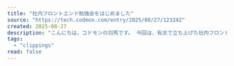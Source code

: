 ```yaml
---
title: "社内フロントエンド勉強会をはじめました"
source: "https://tech.codmon.com/entry/2025/08/27/123242"
created: 2025-08-27
description: "こんにちは。コドモンの羽馬です。 今回は、有志で立ち上げた社内フロントエンド勉強会についてご紹介します。 勉強会を始めた背景 社内でフロントエンド領域に強みを持つ人も限られており、チーム内で知見を共有する機会を増やしたいと考えていました。また、一人で学習するよりも、チームで一緒に学ぶことでより効果的に知見を共有できると考え、学んでみたい方を有志で募り勉強会を始めることにしました。 きっかけとなった外部の取り組み この勉強会の立ち上げにあたっては、ストックマークさんが開催されていたchibivue勉強会に参加したことが大きなきっかけとなりました。社外の方も参加できるオープンな勉強会で、Vue.j…"
tags:
  - "clippings"
read: false
---
```

